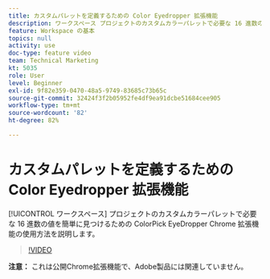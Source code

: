 ```yaml
---
title: カスタムパレットを定義するための Color Eyedropper 拡張機能
description: ワークスペース プロジェクトのカスタムカラーパレットで必要な 16 進数の値を簡単に見つけるための ColorPick EyeDropper Chrome 拡張機能の使用方法を説明します。
feature: Workspace の基本
topics: null
activity: use
doc-type: feature video
team: Technical Marketing
kt: 5035
role: User
level: Beginner
exl-id: 9f82e359-0470-48a5-9749-83685c73b65c
source-git-commit: 32424f3f2b05952fe4df9ea91dcbe51684cee905
workflow-type: tm+mt
source-wordcount: '82'
ht-degree: 82%

---
```


# カスタムパレットを定義するための Color Eyedropper 拡張機能

[!UICONTROL ワークスペース] プロジェクトのカスタムカラーパレットで必要な 16 進数の値を簡単に見つけるための ColorPick EyeDropper Chrome 拡張機能の使用方法を説明します。

>[!VIDEO](https://video.tv.adobe.com/v/33775/?quality=12)

**注意：** これは公開Chrome拡張機能で、Adobe製品には関連していません。
